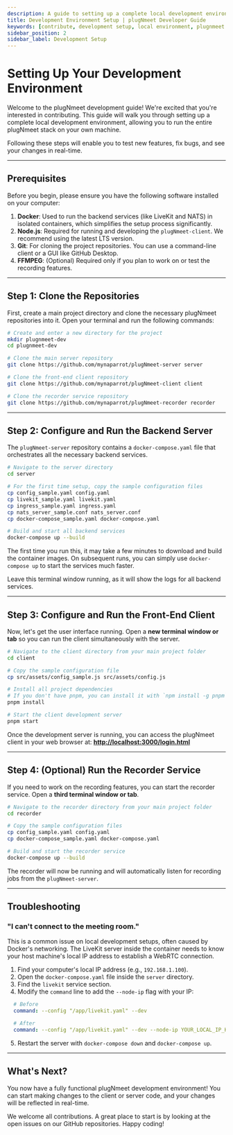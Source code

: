 ```yaml
---
description: A guide to setting up a complete local development environment for contributing to the plugNmeet open-source project.
title: Development Environment Setup | plugNmeet Developer Guide
keywords: [contribute, development setup, local environment, plugnmeet development, docker, nodejs, pnpm, developer guide]
sidebar_position: 2
sidebar_label: Development Setup
---
```


# Setting Up Your Development Environment

Welcome to the plugNmeet development guide! We're excited that you're interested in contributing. This guide will walk you through setting up a complete local development environment, allowing you to run the entire plugNmeet stack on your own machine.

Following these steps will enable you to test new features, fix bugs, and see your changes in real-time.

---

## Prerequisites

Before you begin, please ensure you have the following software installed on your computer:

1.  **Docker**: Used to run the backend services (like LiveKit and NATS) in isolated containers, which simplifies the setup process significantly.
2.  **Node.js**: Required for running and developing the `plugNmeet-client`. We recommend using the latest LTS version.
3.  **Git**: For cloning the project repositories. You can use a command-line client or a GUI like GitHub Desktop.
4.  **FFMPEG**: (Optional) Required only if you plan to work on or test the recording features.

---

## Step 1: Clone the Repositories

First, create a main project directory and clone the necessary plugNmeet repositories into it. Open your terminal and run the following commands:

```sh
# Create and enter a new directory for the project
mkdir plugnmeet-dev
cd plugnmeet-dev

# Clone the main server repository
git clone https://github.com/mynaparrot/plugNmeet-server server

# Clone the front-end client repository
git clone https://github.com/mynaparrot/plugNmeet-client client

# Clone the recorder service repository
git clone https://github.com/mynaparrot/plugNmeet-recorder recorder
```

---

## Step 2: Configure and Run the Backend Server

The `plugNmeet-server` repository contains a `docker-compose.yaml` file that orchestrates all the necessary backend services.

```sh
# Navigate to the server directory
cd server

# For the first time setup, copy the sample configuration files
cp config_sample.yaml config.yaml
cp livekit_sample.yaml livekit.yaml
cp ingress_sample.yaml ingress.yaml
cp nats_server_sample.conf nats_server.conf
cp docker-compose_sample.yaml docker-compose.yaml

# Build and start all backend services
docker-compose up --build
```

The first time you run this, it may take a few minutes to download and build the container images. On subsequent runs, you can simply use `docker-compose up` to start the services much faster.

Leave this terminal window running, as it will show the logs for all backend services.

---

## Step 3: Configure and Run the Front-End Client

Now, let's get the user interface running. Open a **new terminal window or tab** so you can run the client simultaneously with the server.

```sh
# Navigate to the client directory from your main project folder
cd client

# Copy the sample configuration file
cp src/assets/config_sample.js src/assets/config.js

# Install all project dependencies
# If you don't have pnpm, you can install it with `npm install -g pnpm`
pnpm install

# Start the client development server
pnpm start
```

Once the development server is running, you can access the plugNmeet client in your web browser at: **[http://localhost:3000/login.html](http://localhost:3000/login.html)**

---

## Step 4: (Optional) Run the Recorder Service

If you need to work on the recording features, you can start the recorder service. Open a **third terminal window or tab**.

```sh
# Navigate to the recorder directory from your main project folder
cd recorder

# Copy the sample configuration files
cp config_sample.yaml config.yaml
cp docker-compose_sample.yaml docker-compose.yaml

# Build and start the recorder service
docker-compose up --build
```

The recorder will now be running and will automatically listen for recording jobs from the `plugNmeet-server`.

---

## Troubleshooting

### "I can't connect to the meeting room."

This is a common issue on local development setups, often caused by Docker's networking. The LiveKit server inside the container needs to know your host machine's local IP address to establish a WebRTC connection.

1.  Find your computer's local IP address (e.g., `192.168.1.100`).
2.  Open the `docker-compose.yaml` file inside the `server` directory.
3.  Find the `livekit` service section.
4.  Modify the `command` line to add the `--node-ip` flag with your IP:

```yaml
  # Before
  command: --config "/app/livekit.yaml" --dev

  # After
  command: --config "/app/livekit.yaml" --dev --node-ip YOUR_LOCAL_IP_HERE
```

5.  Restart the server with `docker-compose down` and `docker-compose up`.

---

## What's Next?

You now have a fully functional plugNmeet development environment! You can start making changes to the client or server code, and your changes will be reflected in real-time.

We welcome all contributions. A great place to start is by looking at the open issues on our GitHub repositories. Happy coding!

